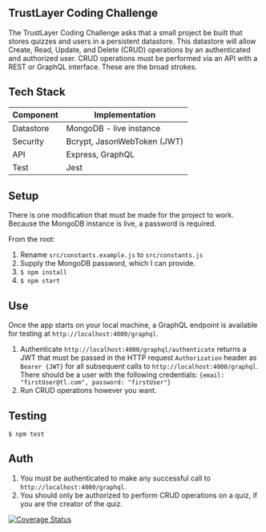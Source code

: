 ## TrustLayer Coding Challenge

The TrustLayer Coding Challenge asks that a small project be built that stores quizzes and users in a persistent datastore. This datastore will allow Create, Read, Update, and Delete (CRUD) operations by an authenticated and authorized user. CRUD operations must be performed via an API with a REST or GraphQL interface. These are the broad strokes.

## Tech Stack
Component         | Implementation   | 
------------------|------------------|
Datastore | MongoDB - live instance   |
Security | Bcrypt, JasonWebToken (JWT)  |
API | Express, GraphQL  |
Test | Jest  |


## Setup
There is one modification that must be made for the project to work. Because the MongoDB instance is live, a password is required.

From the root:

1. Rename ```src/constants.example.js``` to ```src/constants.js```  
2. Supply the MongoDB password, which I can provide.
3. ```$ npm install```
4. ```$ npm start```

## Use
Once the app starts on your local machine, a GraphQL endpoint is available for testing at ```http://localhost:4000/graphql```.

1. Authenticate ```http://localhost:4000/graphql/authenticate``` returns a JWT that must be passed in the HTTP request ```Authorization``` header as ```Bearer {JWT}``` for all subsequent calls to ```http://localhost:4000/graphql```. There should be a user with the following credentials: ```{email: "firstUser@tl.com", password: "firstUser"}```
2. Run CRUD operations however you want.

## Testing
```
$ npm test
```

## Auth
1. You must be authenticated to make any successful call to ```http://localhost:4000/graphql```.
2. You should only be authorized to perform CRUD operations on a quiz, if you are the creator of the quiz. 



[![Coverage Status](https://github.com/taciturnip/TrustLayer/workflows/Node.js%20CI/badge.svg)](https://github.com/taciturnip/TrustLayer/actions/workflows/node.js.yml)

